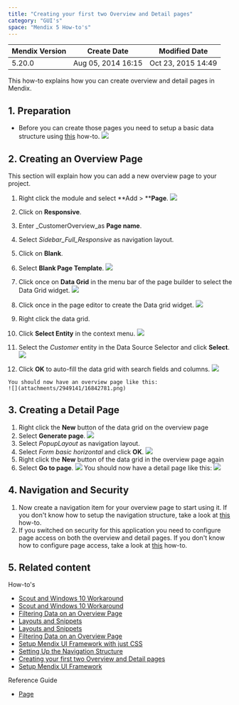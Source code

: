 ```yaml
---
title: "Creating your first two Overview and Detail pages"
category: "GUI's"
space: "Mendix 5 How-to's"
---
```

<table><thead><tr><th class="confluenceTh">Mendix Version</th><th class="confluenceTh">Create Date</th><th colspan="1" class="confluenceTh">Modified Date</th></tr></thead><tbody><tr><td class="confluenceTd">5.20.0</td><td class="confluenceTd">Aug 05, 2014 16:15</td><td colspan="1" class="confluenceTd">Oct 23, 2015 14:49</td></tr></tbody></table>



This how-to explains how you can create overview and detail pages in Mendix. 

## 1. Preparation

*   Before you can create those pages you need to setup a basic data structure using [this](Creating+a+basic+data+layer) how-to.
    ![](attachments/2949123/16842770.png)

## 2\. Creating an Overview Page

This section will explain how you can add a new overview page to your project.

1.  Right click the module and select **Add > ****Page**.
    ![](attachments/2949141/16842773.png)

2.  Click on **Responsive**.
3.  Enter _CustomerOverview_as **Page name**.
4.  Select _Sidebar_Full_Responsive_ as navigation layout.
5.  Click on **Blank**.
6.  Select **Blank Page Template**.
    ![](attachments/2949141/16842774.png)
7.  Click once on **Data Grid** in the menu bar of the page builder to select the Data Grid widget.
    ![](attachments/2949141/16842776.png)
8.  Click once in the page editor to create the Data grid widget.
    ![](attachments/2949141/16842777.png)
9.  Right click the data grid.
10.  Click **Select Entity** in the context menu.
    ![](attachments/2949141/16842779.png)
11.  Select the _Customer_ entity in the Data Source Selector and click **Select**.
    ![](attachments/2949141/3080479.png)
12.  Click **OK** to auto-fill the data grid with search fields and columns.
    ![](attachments/2949141/3080477.png)

    You should now have an overview page like this:
    ![](attachments/2949141/16842781.png)

## 3\. Creating a Detail Page

1.  Right click the **New** button of the data grid on the overview page
2.  Select **Generate page**.
    ![](attachments/2949141/16842782.png)
3.  Select _PopupLayout_ as navigation layout.
4.  Select _Form basic horizontal_ and click **OK**.
    ![](attachments/2949141/16842784.png) 
5.  Right click the **New** button of the data grid in the overview page again
6.  Select **Go to page**.
    ![](attachments/2949141/16842785.png)
    You should now have a detail page like this:
    ![](attachments/2949141/16842786.png)

## 4\. Navigation and Security

1.  Now create a navigation item for your overview page to start using it. If you don't know how to setup the navigation structure, take a look at [this](Setting+Up+the+Navigation+Structure) how-to.
2.  If you switched on security for this application you need to configure page access on both the overview and detail pages. If you don't know how to configure page access, take a look at [this](Creating+a+secure+app) how-to.

## 5\. Related content

How-to's

*   [Scout and Windows 10 Workaround](Scout+and+Windows+10+Workaround)
*   [Scout and Windows 10 Workaround](/howto6/Scout+and+Windows+10+Workaround)
*   [Filtering Data on an Overview Page](Filtering+Data+on+an+Overview+Page)
*   [Layouts and Snippets](Layouts+and+Snippets)
*   [Layouts and Snippets](/howto6/Layouts+and+Snippets)
*   [Filtering Data on an Overview Page](/howto6/Filtering+Data+on+an+Overview+Page)
*   [Setup Mendix UI Framework with just CSS](Setup+Mendix+UI+Framework+with+just+CSS)
*   [Setting Up the Navigation Structure](Setting+Up+the+Navigation+Structure)
*   [Creating your first two Overview and Detail pages](Creating+your+first+two+Overview+and+Detail+pages)
*   [Setup Mendix UI Framework](Setup+Mendix+UI+Framework)

Reference Guide

*   [Page](/refguide5/Page)
